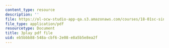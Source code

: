 ```yaml
---
content_type: resource
description: ''
file: https://ol-ocw-studio-app-qa.s3.amazonaws.com/courses/18-01sc-single-variable-calculus-fall-2010/eb5bbb88548acbf62e08e8a5b5e8ea2f_wOHrNt9ScYs.pdf
file_type: application/pdf
resourcetype: Document
title: 3play pdf file
uid: eb5bbb88-548a-cbf6-2e08-e8a5b5e8ea2f
---
```

